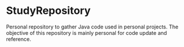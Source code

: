 # StudyRepository
Personal repository to gather Java code used in personal projects.
The objective of this repository is mainly personal for code update and reference.
